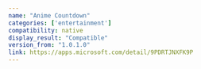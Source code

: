 ```yaml
---
name: "Anime Countdown"
categories: ['entertainment']
compatibility: native
display_result: "Compatible"
version_from: "1.0.1.0"
link: https://apps.microsoft.com/detail/9PDRTJNXFK9P
---
```

